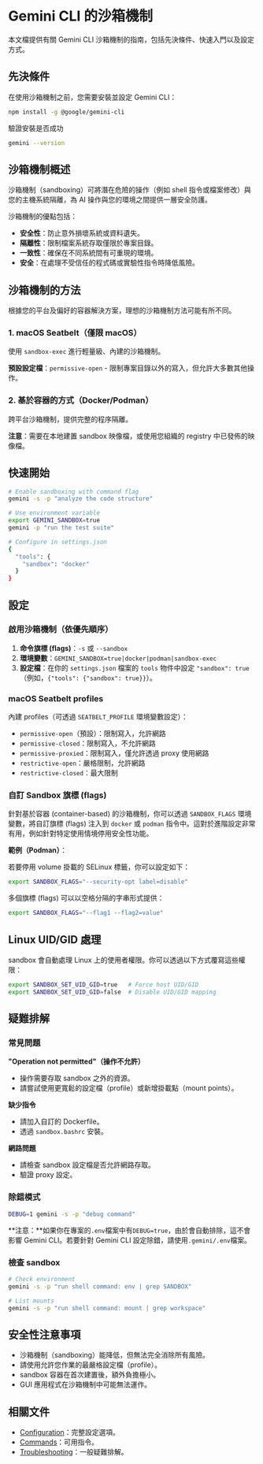# Gemini CLI 的沙箱機制

本文檔提供有關 Gemini CLI 沙箱機制的指南，包括先決條件、快速入門以及設定方式。

## 先決條件

在使用沙箱機制之前，您需要安裝並設定 Gemini CLI：

```bash
npm install -g @google/gemini-cli
```

驗證安裝是否成功

```bash
gemini --version
```

## 沙箱機制概述

沙箱機制（sandboxing）可將潛在危險的操作（例如 shell 指令或檔案修改）與您的主機系統隔離，為 AI 操作與您的環境之間提供一層安全防護。

沙箱機制的優點包括：

- **安全性**：防止意外損壞系統或資料遺失。
- **隔離性**：限制檔案系統存取僅限於專案目錄。
- **一致性**：確保在不同系統間有可重現的環境。
- **安全**：在處理不受信任的程式碼或實驗性指令時降低風險。

## 沙箱機制的方法

根據您的平台及偏好的容器解決方案，理想的沙箱機制方法可能有所不同。

### 1. macOS Seatbelt（僅限 macOS）

使用 `sandbox-exec` 進行輕量級、內建的沙箱機制。

**預設設定檔**：`permissive-open` - 限制專案目錄以外的寫入，但允許大多數其他操作。

### 2. 基於容器的方式（Docker/Podman）

跨平台沙箱機制，提供完整的程序隔離。

**注意**：需要在本地建置 sandbox 映像檔，或使用您組織的 registry 中已發佈的映像檔。

## 快速開始

```bash
# Enable sandboxing with command flag
gemini -s -p "analyze the code structure"

# Use environment variable
export GEMINI_SANDBOX=true
gemini -p "run the test suite"

# Configure in settings.json
{
  "tools": {
    "sandbox": "docker"
  }
}
```

## 設定

### 啟用沙箱機制（依優先順序）

1. **命令旗標 (flags)**：`-s` 或 `--sandbox`
2. **環境變數**：`GEMINI_SANDBOX=true|docker|podman|sandbox-exec`
3. **設定檔**：在你的 `settings.json` 檔案的 `tools` 物件中設定 `"sandbox": true`（例如，`{"tools": {"sandbox": true}}`）。

### macOS Seatbelt profiles

內建 profiles（可透過 `SEATBELT_PROFILE` 環境變數設定）：

- `permissive-open`（預設）：限制寫入，允許網路
- `permissive-closed`：限制寫入，不允許網路
- `permissive-proxied`：限制寫入，僅允許透過 proxy 使用網路
- `restrictive-open`：嚴格限制，允許網路
- `restrictive-closed`：最大限制

### 自訂 Sandbox 旗標 (flags)

針對基於容器 (container-based) 的沙箱機制，你可以透過 `SANDBOX_FLAGS` 環境變數，將自訂旗標 (flags) 注入到 `docker` 或 `podman` 指令中。這對於進階設定非常有用，例如針對特定使用情境停用安全性功能。

**範例（Podman）**：

若要停用 volume 掛載的 SELinux 標籤，你可以設定如下：

```bash
export SANDBOX_FLAGS="--security-opt label=disable"
```

多個旗標 (flags) 可以以空格分隔的字串形式提供：

```bash
export SANDBOX_FLAGS="--flag1 --flag2=value"
```

## Linux UID/GID 處理

sandbox 會自動處理 Linux 上的使用者權限。你可以透過以下方式覆寫這些權限：

```bash
export SANDBOX_SET_UID_GID=true   # Force host UID/GID
export SANDBOX_SET_UID_GID=false  # Disable UID/GID mapping
```

## 疑難排解

### 常見問題

**"Operation not permitted"（操作不允許）**

- 操作需要存取 sandbox 之外的資源。
- 請嘗試使用更寬鬆的設定檔（profile）或新增掛載點（mount points）。

**缺少指令**

- 請加入自訂的 Dockerfile。
- 透過 `sandbox.bashrc` 安裝。

**網路問題**

- 請檢查 sandbox 設定檔是否允許網路存取。
- 驗證 proxy 設定。

### 除錯模式

```bash
DEBUG=1 gemini -s -p "debug command"
```

**注意：**如果你在專案的`.env`檔案中有`DEBUG=true`，由於會自動排除，這不會影響 Gemini CLI。若要針對 Gemini CLI 設定除錯，請使用`.gemini/.env`檔案。

### 檢查 sandbox

```bash
# Check environment
gemini -s -p "run shell command: env | grep SANDBOX"

# List mounts
gemini -s -p "run shell command: mount | grep workspace"
```

## 安全性注意事項

- 沙箱機制（sandboxing）能降低，但無法完全消除所有風險。
- 請使用允許您作業的最嚴格設定檔（profile）。
- sandbox 容器在首次建置後，額外負擔極小。
- GUI 應用程式在沙箱機制中可能無法運作。

## 相關文件

- [Configuration](./cli/configuration.md)：完整設定選項。
- [Commands](./cli/commands.md)：可用指令。
- [Troubleshooting](./troubleshooting.md)：一般疑難排解。
